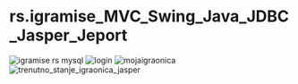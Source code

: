 # rs.igramise_MVC_Swing_Java_JDBC_Jasper_Jeport
![igramise rs mysql](https://user-images.githubusercontent.com/28143840/34130654-ef94c414-e448-11e7-8559-ae507e18873f.png)
![login](https://user-images.githubusercontent.com/28143840/34130786-6d646ca0-e449-11e7-92a7-86f3fb511724.png)
![mojaigraonica](https://user-images.githubusercontent.com/28143840/34130838-9c1c37c6-e449-11e7-95d7-fd71622b9234.png)
![trenutno_stanje_igraonica_jasper](https://user-images.githubusercontent.com/28143840/34130989-32597280-e44a-11e7-8f86-0ee759fc5fa7.png)
